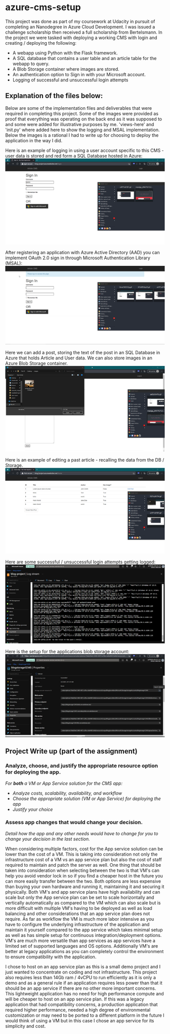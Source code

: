 # azure-cms-setup

This project was done as part of my coursework at Udacity in pursuit of completing an Nanodegree in Azure Cloud Development.  I was issued a challenge scholarship then received a full scholarship from Bertelsmann. In the project we were tasked with deploying a working CMS with login and creating / deploying the following:

- A webapp using Python with the Flask framework.
- A SQL database that contains a user table and an article table for the webapp to query.
- A Blob Storage container where images are stored.
- An authentication option to Sign in with your Microsoft account.
- Logging of successful and unsuccessful login attempts

## Explanation of the files below:

Below are some of the implementation files and deliverables that were required in completing this project. Some of the images were provided as proof that everything was operating on the back end as it was supposed to and some were added for illustrative purposes by me. 'views-here' and 'init.py' where added here to show the logging and MSAL implementation. Below the images is a rational I had to write up for choosing to deploy the application in the way I did. 



Here is an example of logging in using a user account specific to this CMS - user data is stored and red form a SQL Database hosted in Azure:
![Login](https://github.com/fullmetalfenix/azure-cms-setup/blob/main/imgs/standard-login.gif)


After registering an application with Azure Active Directory (AAD) you can implement OAuth 2.0 sign in through Microsoft Authentication Library (MSAL):
![Login](https://github.com/fullmetalfenix/azure-cms-setup/blob/main/imgs/MSAL-Quick.gif)


Here we can add a post, storing the text of the post in an SQL Database in Azure that holds Article and User data. We can also store images in an Azure Blob Storage container.
![Login](https://github.com/fullmetalfenix/azure-cms-setup/blob/main/imgs/add-a-post.gif)


Here is an example of editing a past article - recalling the data from the DB / Storage.
![Login](https://github.com/fullmetalfenix/azure-cms-setup/blob/main/imgs/blob-storage.gif)

Here are some successful / unsuccessful login attempts getting logged:
![Login](https://github.com/fullmetalfenix/azure-cms-setup/blob/main/imgs/logins.PNG)

Here is the setup for the applications blob storage account:
![Login](https://github.com/fullmetalfenix/azure-cms-setup/blob/main/imgs/sql-storage-solution.JPG)





## Project Write up (part of the assignment)


### Analyze, choose, and justify the appropriate resource option for deploying the app.

*For **both** a VM or App Service solution for the CMS app:*
- *Analyze costs, scalability, availability, and workflow*
- *Choose the appropriate solution (VM or App Service) for deploying the app*
- *Justify your choice*

### Assess app changes that would change your decision.

*Detail how the app and any other needs would have to change for you to change your decision in the last section.* 


When considering multiple factors, cost for the App service solution can be lower than the cost of a VM. This is taking into consideration not only the infrastructure cost of a VM vs an app service plan but also the cost of staff required to maintain and patch the server as well. One thing that should be taken into consideration when selecting between the two is that VM's can help you avoid vendor lock in so if you find a cheaper host in the future you can more easily transfer between the two. Both options are less expensive than buying your own hardware and running it, maintaining it and securing it physically. Both VM's and app service plans have high availability and can scale but only the App service plan can be set to scale horizontally and vertically automatically as compared to the VM which can also scale but is more difficult with multiple VM's having to be deployed as well as load balancing and other considerations that an app service plan does not require. As far as workflow the VM is much more labor intensive as you have to configure the underlying infrastructure of the application and maintain it yourself compared to the app service which takes minimal setup as well as has simple setup for continuous integration/deployment options. VM's are much more versatile than app services as app services have a limited set of supported languages and OS options. Additionally VM's are better at legacy applications as you can completely control the environment to ensure compatibility with the application. 

I chose to host on an app service plan as this is a small demo project and I just wanted to concentrate on coding and not infrastructure. This project also requires less than 14Gb ram / 4vCPU to run efficiently as it is only a demo and as a general rule if an application requires less power than that it should be an app service if there are no other more important concerns. This lightweight application has no need for high performance compute and will be cheaper to host on an app service plan. If this was a legacy application that had compatibility concerns, a production application that required higher performance, needed a high degree of environmental customization or may need to be ported to a different platform in the future I would think of using a VM but in this case I chose an app service for its simplicity and cost.

